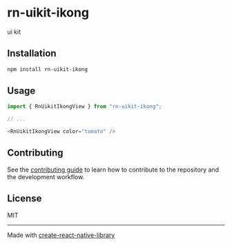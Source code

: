 # rn-uikit-ikong

ui kit

## Installation

```sh
npm install rn-uikit-ikong
```

## Usage


```js
import { RnUikitIkongView } from "rn-uikit-ikong";

// ...

<RnUikitIkongView color="tomato" />
```


## Contributing

See the [contributing guide](CONTRIBUTING.md) to learn how to contribute to the repository and the development workflow.

## License

MIT

---

Made with [create-react-native-library](https://github.com/callstack/react-native-builder-bob)
